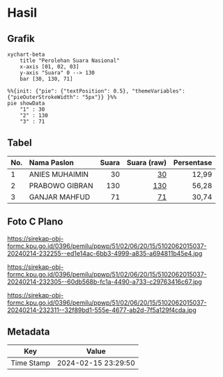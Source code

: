 # Hasil

## Grafik

```mermaid
xychart-beta
    title "Perolehan Suara Nasional"
    x-axis [01, 02, 03]
    y-axis "Suara" 0 --> 130
    bar [30, 130, 71]
```

```mermaid
%%{init: {"pie": {"textPosition": 0.5}, "themeVariables": {"pieOuterStrokeWidth": "5px"}} }%%
pie showData
    "1" : 30
    "2" : 130
    "3" : 71
```

## Tabel

| No. | Nama Paslon    | Suara | Suara (raw) | Persentase |
|:--- |:-------------- | -----:| -----------:| ----------:|
| 1   | ANIES MUHAIMIN | 30    | [30][p-1]   | 12,99      |
| 2   | PRABOWO GIBRAN | 130   | [130][p-2]  | 56,28      |
| 3   | GANJAR MAHFUD  | 71    | [71][p-3]   | 30,74      |


[p-1]: https://github.com/gigit-pemilu/pemilu-2024/blob/main/pilpres/hitung-suara/sub/51-bali/sub/02-tabanan/sub/06-kediri/sub/2015-banjar-anyar/sub/037-tps/sub/paslon-1.txt
[p-2]: https://github.com/gigit-pemilu/pemilu-2024/blob/main/pilpres/hitung-suara/sub/51-bali/sub/02-tabanan/sub/06-kediri/sub/2015-banjar-anyar/sub/037-tps/sub/paslon-2.txt
[p-3]: https://github.com/gigit-pemilu/pemilu-2024/blob/main/pilpres/hitung-suara/sub/51-bali/sub/02-tabanan/sub/06-kediri/sub/2015-banjar-anyar/sub/037-tps/sub/paslon-3.txt

## Foto C Plano

https://sirekap-obj-formc.kpu.go.id/0396/pemilu/ppwp/51/02/06/20/15/5102062015037-20240214-232255--ed1e14ac-6bb3-4999-a835-a694811b45e4.jpg

https://sirekap-obj-formc.kpu.go.id/0396/pemilu/ppwp/51/02/06/20/15/5102062015037-20240214-232305--60db568b-fc1a-4490-a733-c29763416c67.jpg

https://sirekap-obj-formc.kpu.go.id/0396/pemilu/ppwp/51/02/06/20/15/5102062015037-20240214-232311--32f89bd1-555e-4677-ab2d-7f5a129f4cda.jpg


## Metadata

| Key        | Value               |
| ---------- | ------------------- |
| Time Stamp | 2024-02-15 23:29:50 |



